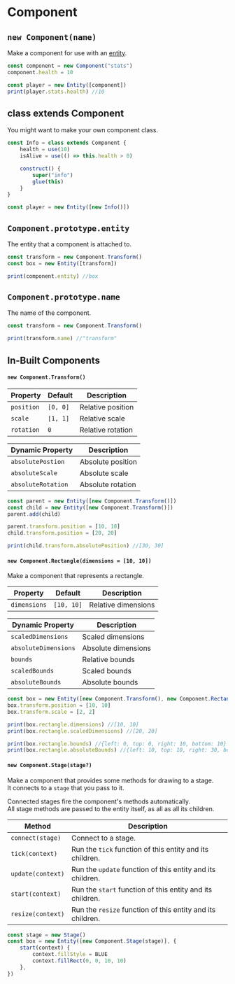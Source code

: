 # Component

## `new Component(name)`

Make a component for use with an [entity](Entity.md).

```javascript
const component = new Component("stats")
component.health = 10

const player = new Entity([component])
print(player.stats.health) //10
```

## class extends Component

You might want to make your own component class.

```javascript
const Info = class extends Component {
	health = use(10)
	isAlive = use(() => this.health > 0)

	construct() {
		super("info")
		glue(this)
	}
}

const player = new Entity([new Info()])
```

## `Component.prototype.entity`

The entity that a component is attached to.

```javascript
const transform = new Component.Transform()
const box = new Entity([transform])

print(component.entity) //box
```

## `Component.prototype.name`

The name of the component.

```javascript
const transform = new Component.Transform()

print(transform.name) //"transform"
```

## In-Built Components

#### `new Component.Transform()`

| Property   | Default  | Description       |
| ---------- | -------- | ----------------- |
| `position` | `[0, 0]` | Relative position |
| `scale`    | `[1, 1]` | Relative scale    |
| `rotation` | `0`      | Relative rotation |

| Dynamic Property   | Description       |
| ------------------ | ----------------- |
| `absolutePostion`  | Absolute position |
| `absoluteScale`    | Absolute scale    |
| `absoluteRotation` | Absolute rotation |

```javascript
const parent = new Entity([new Component.Transform()])
const child = new Entity([new Component.Transform()])
parent.add(child)

parent.transform.position = [10, 10]
child.transform.position = [20, 20]

print(child.transform.absolutePosition) //[30, 30]
```

#### `new Component.Rectangle(dimensions = [10, 10])`

Make a component that represents a rectangle.

| Property     | Default    | Description         |
| ------------ | ---------- | ------------------- |
| `dimensions` | `[10, 10]` | Relative dimensions |

| Dynamic Property     | Description         |
| -------------------- | ------------------- |
| `scaledDimensions`   | Scaled dimensions   |
| `absoluteDimensions` | Absolute dimensions |
| `bounds`             | Relative bounds     |
| `scaledBounds`       | Scaled bounds       |
| `absoluteBounds`     | Absolute bounds     |

```javascript
const box = new Entity([new Component.Transform(), new Component.Rectangle(10, 10)])
box.transform.position = [10, 10]
box.transform.scale = [2, 2]

print(box.rectangle.dimensions) //[10, 10]
print(box.rectangle.scaledDimensions) //[20, 20]

print(box.rectangle.bounds) //{left: 0, top: 0, right: 10, bottom: 10}
print(box.rectangle.absoluteBounds) //{left: 10, top: 10, right: 30, bottom: 30}
```

#### `new Component.Stage(stage?)`

Make a component that provides some methods for drawing to a stage.<br>
It connects to a `stage` that you pass to it.

Connected stages fire the component's methods automatically.<br>
All stage methods are passed to the entity itself, as all as all its children.<br>

| Method            | Description                                                |
| ----------------- | ---------------------------------------------------------- |
| `connect(stage)`  | Connect to a stage.                                        |
| `tick(context)`   | Run the `tick` function of this entity and its children.   |
| `update(context)` | Run the `update` function of this entity and its children. |
| `start(context)`  | Run the `start` function of this entity and its children.  |
| `resize(context)` | Run the `resize` function of this entity and its children. |

```javascript
const stage = new Stage()
const box = new Entity([new Component.Stage(stage)], {
	start(context) {
		context.fillStyle = BLUE
		context.fillRect(0, 0, 10, 10)
	},
})
```
